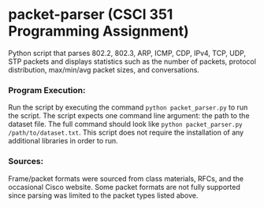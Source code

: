 # packet-parser (CSCI 351 Programming Assignment)
Python script that parses 802.2, 802.3, ARP, ICMP, CDP, IPv4, TCP, UDP, STP 
packets and displays statistics such as the number of packets, protocol 
distribution, max/min/avg packet sizes, and conversations.

### Program Execution:
Run the script by executing the command `python packet_parser.py` to run the
script. The script expects one command line argument: the path to the dataset
file. The full command should look like 
`python packet_parser.py /path/to/dataset.txt`. This script does not require
the installation of any additional libraries in order to run.

### Sources:
Frame/packet formats were sourced from class materials, RFCs, and the
occasional Cisco website. Some packet formats are not fully supported since
parsing was limited to the packet types listed above.